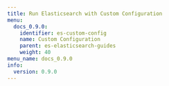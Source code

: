 ```yaml
---
title: Run Elasticsearch with Custom Configuration
menu:
  docs_0.9.0:
    identifier: es-custom-config
    name: Custom Configuration
    parent: es-elasticsearch-guides
    weight: 40
menu_name: docs_0.9.0
info:
  version: 0.9.0
---
```


